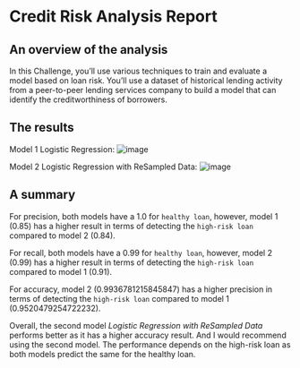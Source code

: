 # Credit Risk Analysis Report

## An overview of the analysis 

In this Challenge, you’ll use various techniques to train and evaluate a model based on loan risk. You’ll use a dataset of historical lending activity from a peer-to-peer lending services company to build a model that can identify the creditworthiness of borrowers.

## The results 

Model 1 Logistic Regression:
![image](https://github.com/msncn/scs-m20-credit-risk-classification/assets/130943141/be3c7fe7-5fc1-497b-bb07-1b84aae86f1d)

Model 2 Logistic Regression with ReSampled Data:
![image](https://github.com/msncn/scs-m20-credit-risk-classification/assets/130943141/94c54cf1-1ced-48ef-9ceb-b26f0fc54e15)

## A summary
For precision, both models have a 1.0 for `healthy loan`, however, model 1 (0.85) has a higher result in terms of detecting the `high-risk loan` compared to model 2 (0.84).

For recall, both models have a 0.99 for `healthy loan`, however, model 2 (0.99) has a higher result in terms of detecting the `high-risk loan` compared to model 1 (0.91).

For accuracy, model 2 (0.9936781215845847) has a higher precision in terms of detecting the `high-risk loan` compared to model 1 (0.9520479254722232).

Overall, the second model *Logistic Regression with ReSampled Data* performs better as it has a higher accuracy result. And I would recommend using the second model. The performance depends on the high-risk loan as both models predict the same for the healthy loan.




